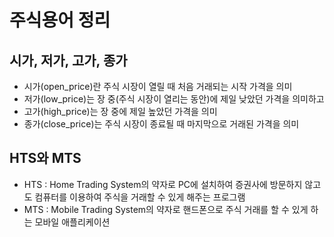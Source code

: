 # 주식용어 정리

## 시가, 저가, 고가, 종가
- 시가(open_price)란 주식 시장이 열릴 때 처음 거래되는 시작 가격을 의미
- 저가(low_price)는 장 중(주식 시장이 열리는 동안)에 제일 낮았던 가격을 의미하고
- 고가(high_price)는 장 중에 제일 높았던 가격을 의미
- 종가(close_price)는 주식 시장이 종료될 때 마지막으로 거래된 가격을 의미

## HTS와 MTS
- HTS : Home Trading System의 약자로 PC에 설치하여 증권사에 방문하지 않고도 컴퓨터를 이용하여 주식을 거래할 수 있게 해주는 프로그램
- MTS : Mobile Trading System의 약자로 핸드폰으로 주식 거래를 할 수 있게 하는 모바일 애플리케이션